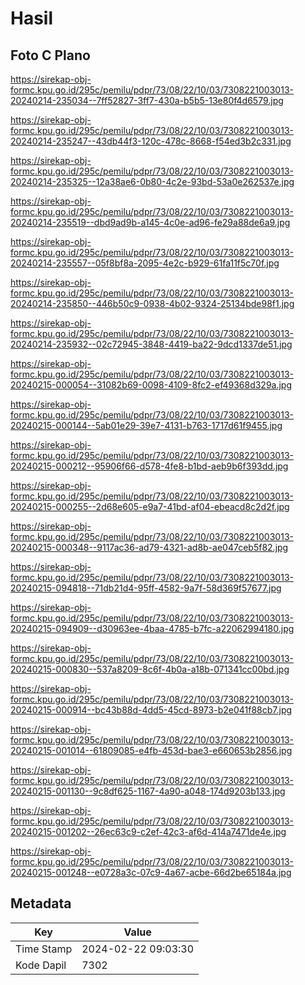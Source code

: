 # Hasil

## Foto C Plano

https://sirekap-obj-formc.kpu.go.id/295c/pemilu/pdpr/73/08/22/10/03/7308221003013-20240214-235034--7ff52827-3ff7-430a-b5b5-13e80f4d6579.jpg

https://sirekap-obj-formc.kpu.go.id/295c/pemilu/pdpr/73/08/22/10/03/7308221003013-20240214-235247--43db44f3-120c-478c-8668-f54ed3b2c331.jpg

https://sirekap-obj-formc.kpu.go.id/295c/pemilu/pdpr/73/08/22/10/03/7308221003013-20240214-235325--12a38ae6-0b80-4c2e-93bd-53a0e262537e.jpg

https://sirekap-obj-formc.kpu.go.id/295c/pemilu/pdpr/73/08/22/10/03/7308221003013-20240214-235519--dbd9ad9b-a145-4c0e-ad96-fe29a88de6a9.jpg

https://sirekap-obj-formc.kpu.go.id/295c/pemilu/pdpr/73/08/22/10/03/7308221003013-20240214-235557--05f8bf8a-2095-4e2c-b929-61fa11f5c70f.jpg

https://sirekap-obj-formc.kpu.go.id/295c/pemilu/pdpr/73/08/22/10/03/7308221003013-20240214-235850--446b50c9-0938-4b02-9324-25134bde98f1.jpg

https://sirekap-obj-formc.kpu.go.id/295c/pemilu/pdpr/73/08/22/10/03/7308221003013-20240214-235932--02c72945-3848-4419-ba22-9dcd1337de51.jpg

https://sirekap-obj-formc.kpu.go.id/295c/pemilu/pdpr/73/08/22/10/03/7308221003013-20240215-000054--31082b69-0098-4109-8fc2-ef49368d329a.jpg

https://sirekap-obj-formc.kpu.go.id/295c/pemilu/pdpr/73/08/22/10/03/7308221003013-20240215-000144--5ab01e29-39e7-4131-b763-1717d61f9455.jpg

https://sirekap-obj-formc.kpu.go.id/295c/pemilu/pdpr/73/08/22/10/03/7308221003013-20240215-000212--95906f66-d578-4fe8-b1bd-aeb9b6f393dd.jpg

https://sirekap-obj-formc.kpu.go.id/295c/pemilu/pdpr/73/08/22/10/03/7308221003013-20240215-000255--2d68e605-e9a7-41bd-af04-ebeacd8c2d2f.jpg

https://sirekap-obj-formc.kpu.go.id/295c/pemilu/pdpr/73/08/22/10/03/7308221003013-20240215-000348--9117ac36-ad79-4321-ad8b-ae047ceb5f82.jpg

https://sirekap-obj-formc.kpu.go.id/295c/pemilu/pdpr/73/08/22/10/03/7308221003013-20240215-094818--71db21d4-95ff-4582-9a7f-58d369f57677.jpg

https://sirekap-obj-formc.kpu.go.id/295c/pemilu/pdpr/73/08/22/10/03/7308221003013-20240215-094909--d30963ee-4baa-4785-b7fc-a22062994180.jpg

https://sirekap-obj-formc.kpu.go.id/295c/pemilu/pdpr/73/08/22/10/03/7308221003013-20240215-000830--537a8209-8c6f-4b0a-a18b-071341cc00bd.jpg

https://sirekap-obj-formc.kpu.go.id/295c/pemilu/pdpr/73/08/22/10/03/7308221003013-20240215-000914--bc43b88d-4dd5-45cd-8973-b2e041f88cb7.jpg

https://sirekap-obj-formc.kpu.go.id/295c/pemilu/pdpr/73/08/22/10/03/7308221003013-20240215-001014--61809085-e4fb-453d-bae3-e660653b2856.jpg

https://sirekap-obj-formc.kpu.go.id/295c/pemilu/pdpr/73/08/22/10/03/7308221003013-20240215-001130--9c8df625-1167-4a90-a048-174d9203b133.jpg

https://sirekap-obj-formc.kpu.go.id/295c/pemilu/pdpr/73/08/22/10/03/7308221003013-20240215-001202--26ec63c9-c2ef-42c3-af6d-414a7471de4e.jpg

https://sirekap-obj-formc.kpu.go.id/295c/pemilu/pdpr/73/08/22/10/03/7308221003013-20240215-001248--e0728a3c-07c9-4a67-acbe-66d2be65184a.jpg


## Metadata

| Key        | Value               |
| ---------- | ------------------- |
| Time Stamp | 2024-02-22 09:03:30 |
| Kode Dapil | 7302                |



